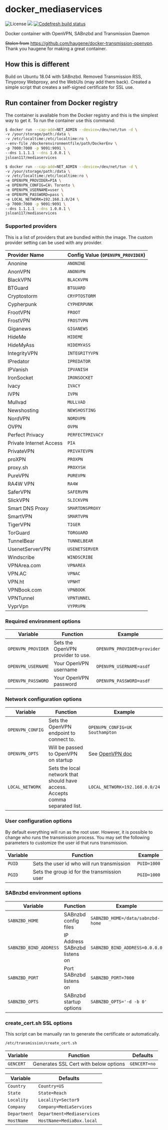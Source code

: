 # docker_mediaservices

![License](https://img.shields.io/badge/License-GPLv3-blue.svg)
[![](https://images.microbadger.com/badges/image/jsloan117/mediaservices.svg)](https://microbadger.com/images/jsloan117/mediaservices "Get your own image badge on microbadger.com")
[![Codefresh build status]( https://g.codefresh.io/api/badges/pipeline/jsloan117_marketplace/jsloan117%2Fdocker_mediaservices%2Fdocker_mediaservices?branch=master&key=eyJhbGciOiJIUzI1NiJ9.NWI3ZjFkYjRlZGM4MTEwMDAxZDY2ODUy.NAbbao7ZpPruZnKNc68rVlbwH4rGFy9ghooAaStkY4I&type=cf-1)]( https://g.codefresh.io/repositories/jsloan117/docker_mediaservices/builds?filter=trigger:build;branch:master;service:5b7f1eb2aedcd0bccbccbeff~docker_mediaservices)


Docker container with OpenVPN, SABnzbd and Transmission Daemon

~~Stolen from~~ <https://github.com/haugene/docker-transmission-openvpn>. Thank you haugene for making a great container.

## How this is different

Build on Ubuntu 18.04 with SABnzbd. Removed Transmission RSS, Tinyproxy Webproxy, and the WebUIs (may add them back).
Created a simple script that creates a self-signed certificate for SSL use.

## Run container from Docker registry

The container is available from the Docker registry and this is the simplest way to get it.
To run the container use this command:

```bash
$ docker run --cap-add=NET_ADMIN --device=/dev/net/tun -d \
-v /your/storage/path:/data \
-v /etc/localtime:/etc/localtime:ro \
--env-file /dockerenvironmentfile/path/DockerEnv \
-p 7000:7000 -p 9091:9091 \
--dns 1.1.1.1 --dns 1.0.0.1 \
jsloan117/mediaservices
```

```bash
$ docker run --cap-add=NET_ADMIN --device=/dev/net/tun -d \
-v /your/storage/path:/data \
-v /etc/localtime:/etc/localtime:ro \
-e OPENVPN_PROVIDER=PIA \
-e OPENVPN_CONFIG=CA\ Toronto \
-e OPENVPN_USERNAME=user \
-e OPENVPN_PASSWORD=pass \
-e LOCAL_NETWORK=192.168.1.0/24 \
-p 7000:7000 -p 9091:9091 \
--dns 1.1.1.1 --dns 1.0.0.1 \
jsloan117/mediaservices
```

### Supported providers

This is a list of providers that are bundled within the image. The custom provider setting can be used with any provider.

| Provider Name                | Config Value (`OPENVPN_PROVIDER`) |
|:-----------------------------|:-------------|
| Anonine | `ANONINE` |
| AnonVPN | `ANONVPN` |
| BlackVPN | `BLACKVPN` |
| BTGuard | `BTGUARD` |
| Cryptostorm | `CRYPTOSTORM` |
| Cypherpunk | `CYPHERPUNK` |
| FrootVPN | `FROOT` |
| FrostVPN | `FROSTVPN` |
| Giganews | `GIGANEWS` |
| HideMe | `HIDEME` |
| HideMyAss | `HIDEMYASS` |
| IntegrityVPN | `INTEGRITYVPN` |
| IPredator | `IPREDATOR` |
| IPVanish | `IPVANISH` |
| IronSocket | `IRONSOCKET` |
| Ivacy | `IVACY` |
| IVPN | `IVPN` |
| Mullvad | `MULLVAD` |
| Newshosting | `NEWSHOSTING` |
| NordVPN | `NORDVPN` |
| OVPN | `OVPN` |
| Perfect Privacy | `PERFECTPRIVACY` |
| Private Internet Access | `PIA` |
| PrivateVPN | `PRIVATEVPN` |
| proXPN | `PROXPN` |
| proxy.sh | `PROXYSH` |
| PureVPN | `PUREVPN` |
| RA4W VPN | `RA4W` |
| SaferVPN | `SAFERVPN` |
| SlickVPN | `SLICKVPN` |
| Smart DNS Proxy | `SMARTDNSPROXY` |
| SmartVPN | `SMARTVPN` |
| TigerVPN | `TIGER` |
| TorGuard | `TORGUARD` |
| TunnelBear | `TUNNELBEAR`|
| UsenetServerVPN | `USENETSERVER` |
| Windscribe | `WINDSCRIBE` |
| VPNArea.com | `VPNAREA` |
| VPN.AC | `VPNAC` |
| VPN.ht | `VPNHT` |
| VPNBook.com | `VPNBOOK` |
| VPNTunnel | `VPNTUNNEL` |
| VyprVpn | `VYPRVPN` |

### Required environment options

| Variable | Function | Example |
|----------|----------|-------|
|`OPENVPN_PROVIDER` | Sets the OpenVPN provider to use. | `OPENVPN_PROVIDER=provider` |
|`OPENVPN_USERNAME`|Your OpenVPN username |`OPENVPN_USERNAME=asdf` |
|`OPENVPN_PASSWORD`|Your OpenVPN password |`OPENVPN_PASSWORD=asdf` |

### Network configuration options

| Variable | Function | Example |
|----------|----------|-------|
|`OPENVPN_CONFIG` | Sets the OpenVPN endpoint to connect to. | `OPENVPN_CONFIG=UK Southampton`|
|`OPENVPN_OPTS` | Will be passed to OpenVPN on startup | See [OpenVPN doc](https://openvpn.net/index.php/open-source/documentation/manuals/65-openvpn-20x-manpage.html) |
|`LOCAL_NETWORK` | Sets the local network that should have access. Accepts comma separated list. | `LOCAL_NETWORK=192.168.0.0/24`|

### User configuration options

By default everything will run as the root user. However, it is possible to change who runs the transmission process.
You may set the following parameters to customize the user id that runs transmission.

| Variable | Function | Example |
|----------|----------|-------|
|`PUID` | Sets the user id who will run transmission | `PUID=1000` |
|`PGID` | Sets the group id for the transmission user | `PGID=1000` |

### SABnzbd environment options

| Variable | Function | Example |
|----------|----------|-------|
|`SABNZBD_HOME` | SABnzbd config files | `SABNZBD_HOME=/data/sabnzbd-home` |
|`SABNZBD_BIND_ADDRESS` | IP Address SABnzbd listens on | `SABNZBD_BIND_ADDRESS=0.0.0.0` |
|`SABNZBD_PORT` | Port SABnzbd listens on | `SABNZBD_PORT=7000` |
|`SABNZBD_OPTS` | SABnzbd startup options | `SABNZBD_OPTS='-d -b 0'` |

### create_cert.sh SSL options

This script can be manually ran to generate the certificate or automatically.

```bash
/etc/transmission/create_cert.sh
```

| Variable | Function                              | Defaults     |
|----------|---------------------------------------|--------------|
|`GENCERT` | Generates SSL Cert with below options | `GENCERT=no` |

| Variable    | Defaults                   |
|-------------|----------------------------|
|`Country`    | `Country=US`               |
|`State`      | `State=Reach`              |
|`Locality`   | `Locality=Sector9`         |
|`Company`    | `Company=MediaServices`    |
|`Department` | `Department=Mediaservices` |
|`HostName`   | `HostName=MediaBox.local`  |

